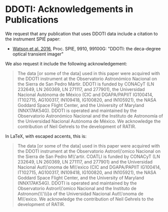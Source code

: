 # DDOTI: Acknowledgements in Publications

We request that any publication that uses DDOTI data include a citation to the
instrument SPIE paper:

  * [Watson et al. 2016](https://ui.adsabs.harvard.edu/abs/2016SPIE.9910E..0GW/abstract), Proc. SPIE, 9910, 99100G: "DDOTI: the deca-degree optical transient imager"

We also request it include the following acknowledgement:

<blockquote>
The data [or some of the data] used in this paper were acquired with the DDOTI
instrument at the Observatorio Astronómico Nacional on the Sierra de San Pedro
Mártir. DDOTI is funded by CONACyT (LN 232649, LN 260369, LN 271117, and
277901), the Universidad Nacional Autónoma de México (CIC and DGAPA/PAPIIT
IG100414, IT102715, AG100317, IN109418, IG100820, and IN105921), the NASA
Goddard Space Flight Center, and the University of Maryland (NNX17AK54G). DDOTI
is operated and maintained by the Observatorio Astronómico Nacional and the
Instituto de Astronomía of the Universidad Nacional Autónoma de México.  We
acknowledge the contribution of Neil Gehrels to the development of RATIR.
</blockquote>

In LaTeX, with escaped accents, this is:

<blockquote>
The data [or some of the data] used in this paper were acquired with the DDOTI
instrument at the Observatorio Astron\\&apos;omico Nacional on the Sierra de San
Pedro M\\&apos;artir. COATLI is funded by CONACyT (LN 232649, LN 260369, LN
271117, and 277901) and the Universidad Nacional Aut\\&apos;onoma de
M\\&apos;exico (CIC and DGAPA/PAPIIT IG100414, IT102715, AG100317, IN109418,
IG100820, and IN105921), the NASA Goddard Space Flight Center, and the
University of Maryland (NNX17AK54G). DDOTI is operated and maintained by the
Observatorio Astron\\&apos;omico Nacional and the Instituto de
Astronom{\\&apos;\\i}a of the Universidad Nacional Aut\\&apos;onoma de
M\\&apos;exico. We
acknowledge the contribution of Neil Gehrels to the development of RATIR.
</blockquote>

